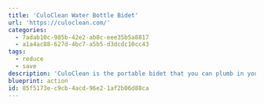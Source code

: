 ```yaml
---
title: 'CuloClean Water Bottle Bidet'
url: 'https://culoclean.com/'
categories:
  - 7adab10c-985b-42e2-ab8c-eee35b5a8817
  - a1a4ac88-627d-4bc7-a5b5-d3dcdc10cc43
tags:
  - reduce
  - save
description: 'CuloClean is the portable bidet that you can plumb in your plastic bottle, fully discreet, efficient and portable. It is specially designed so that it fits in the two most common diameters of water bottle on the market.'
blueprint: action
id: 85f5173e-c9cb-4acd-96e2-1af2b06d88ca
---
```

